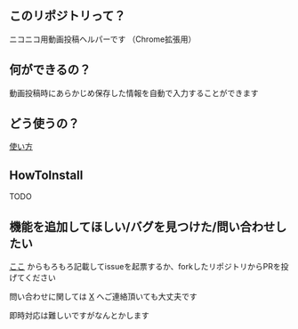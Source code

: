 ## このリポジトリって？
ニコニコ用動画投稿ヘルパーです
（Chrome拡張用）

## 何ができるの？
動画投稿時にあらかじめ保存した情報を自動で入力することができます

## どう使うの？
[使い方](https://github.com/aisuman198/nicoup/wiki) 

## HowToInstall
TODO

## 機能を追加してほしい/バグを見つけた/問い合わせしたい
[ここ](https://github.com/aisuman198/nicoup/issues/new/choose) からもろもろ記載してissueを起票するか、forkしたリポジトリからPRを投げてください

問い合わせに関しては [X](https://twitter.com/aisu_is_198) へご連絡頂いても大丈夫です

即時対応は難しいですがなんとかします

